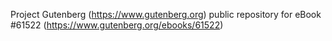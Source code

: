 Project Gutenberg (https://www.gutenberg.org) public repository for eBook #61522 (https://www.gutenberg.org/ebooks/61522)
